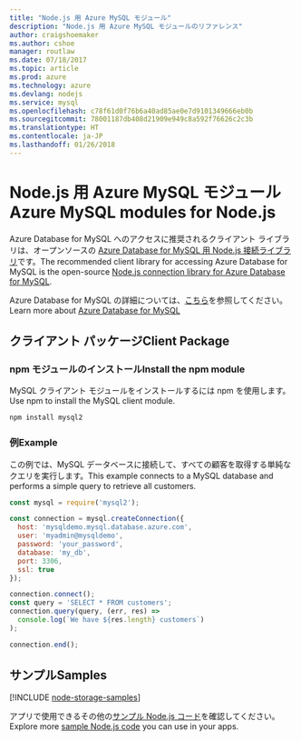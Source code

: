 ```yaml
---
title: "Node.js 用 Azure MySQL モジュール"
description: "Node.js 用 Azure MySQL モジュールのリファレンス"
author: craigshoemaker
ms.author: cshoe
manager: routlaw
ms.date: 07/18/2017
ms.topic: article
ms.prod: azure
ms.technology: azure
ms.devlang: nodejs
ms.service: mysql
ms.openlocfilehash: c78f61d0f76b6a40ad85ae0e7d9101349666eb0b
ms.sourcegitcommit: 78001187db408d21909e949c8a592f76626c2c3b
ms.translationtype: HT
ms.contentlocale: ja-JP
ms.lasthandoff: 01/26/2018
---
```

# <a name="azure-mysql-modules-for-nodejs"></a><span data-ttu-id="c7fa0-103">Node.js 用 Azure MySQL モジュール</span><span class="sxs-lookup"><span data-stu-id="c7fa0-103">Azure MySQL modules for Node.js</span></span>

<span data-ttu-id="c7fa0-104">Azure Database for MySQL へのアクセスに推奨されるクライアント ライブラリは、オープンソースの [Azure Database for MySQL 用 Node.js 接続ライブラリ](https://github.com/sidorares/node-mysql2)です。</span><span class="sxs-lookup"><span data-stu-id="c7fa0-104">The recommended client library for accessing Azure Database for MySQL is the open-source [Node.js connection library for Azure Database for MySQL](https://github.com/sidorares/node-mysql2).</span></span> 

<span data-ttu-id="c7fa0-105">Azure Database for MySQL の詳細については、[こちら](https://docs.microsoft.com/azure/MySQL/)を参照してください。</span><span class="sxs-lookup"><span data-stu-id="c7fa0-105">Learn more about [Azure Database for MySQL](https://docs.microsoft.com/azure/MySQL/)</span></span>

## <a name="client-package"></a><span data-ttu-id="c7fa0-106">クライアント パッケージ</span><span class="sxs-lookup"><span data-stu-id="c7fa0-106">Client Package</span></span>

### <a name="install-the-npm-module"></a><span data-ttu-id="c7fa0-107">npm モジュールのインストール</span><span class="sxs-lookup"><span data-stu-id="c7fa0-107">Install the npm module</span></span>

<span data-ttu-id="c7fa0-108">MySQL クライアント モジュールをインストールするには npm を使用します。</span><span class="sxs-lookup"><span data-stu-id="c7fa0-108">Use npm to install the MySQL client module.</span></span>

```bash
npm install mysql2
```   

### <a name="example"></a><span data-ttu-id="c7fa0-109">例</span><span class="sxs-lookup"><span data-stu-id="c7fa0-109">Example</span></span>

<span data-ttu-id="c7fa0-110">この例では、MySQL データベースに接続して、すべての顧客を取得する単純なクエリを実行します。</span><span class="sxs-lookup"><span data-stu-id="c7fa0-110">This example connects to a MySQL database and performs a simple query to retrieve all customers.</span></span>

```javascript
const mysql = require('mysql2');

const connection = mysql.createConnection({
  host: 'mysqldemo.mysql.database.azure.com',
  user: 'myadmin@mysqldemo',
  password: 'your_password',
  database: 'my_db',
  port: 3306,
  ssl: true
});

connection.connect();
const query = 'SELECT * FROM customers';
connection.query(query, (err, res) =>
  console.log(`We have ${res.length} customers`)
);

connection.end();
```

## <a name="samples"></a><span data-ttu-id="c7fa0-111">サンプル</span><span class="sxs-lookup"><span data-stu-id="c7fa0-111">Samples</span></span>

[!INCLUDE [node-storage-samples](../docs-ref-conceptual/includes/mysql-samples.md)]

<span data-ttu-id="c7fa0-112">アプリで使用できるその他の[サンプル Node.js コード](https://azure.microsoft.com/resources/samples/?platform=nodejs)を確認してください。</span><span class="sxs-lookup"><span data-stu-id="c7fa0-112">Explore more [sample Node.js code](https://azure.microsoft.com/resources/samples/?platform=nodejs) you can use in your apps.</span></span>
